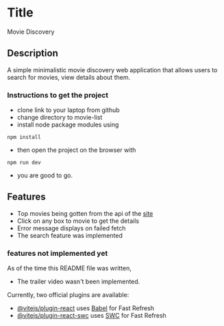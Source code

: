 # Title
Movie Discovery 

## Description
A simple minimalistic movie discovery web application that allows users to search for movies, view details about them.

### Instructions to get the project

- clone link to your laptop from github
- change directory to movie-list
- install node package modules using
```
npm install
```
- then open the project on the browser with
```
npm run dev
```
- you are good to go.

## Features
- Top movies being gotten from the api of the [site](https://www.themoviedb.org/settings/api)
- Click on any box to movie to get the details
- Error message displays on failed fetch
- The search feature was implemented

### features not implemented yet

As of the time this README file was written,

- The trailer video wasn't been implemented.




Currently, two official plugins are available:

- [@vitejs/plugin-react](https://github.com/vitejs/vite-plugin-react/blob/main/packages/plugin-react/README.md) uses [Babel](https://babeljs.io/) for Fast Refresh
- [@vitejs/plugin-react-swc](https://github.com/vitejs/vite-plugin-react-swc) uses [SWC](https://swc.rs/) for Fast Refresh
